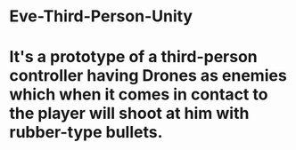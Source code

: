 # Eve-Third-Person-Unity
#   It's a prototype of a third-person controller having Drones as enemies which when it comes in contact to the player will shoot at him with rubber-type bullets.
